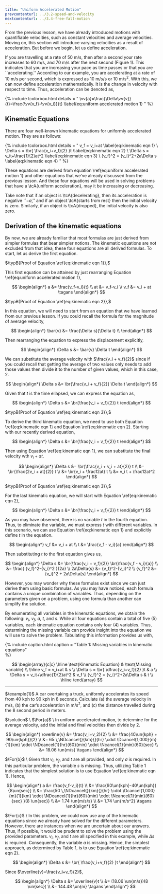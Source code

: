 ```yaml
---
title: "Uniform Accelerated Motion"
prevcontenturl: ../3.2-speed-and-velocity
nextcontenturl: ../3.4-free-fall-motion
---
```




From the previous lesson, we have already introduced motions with quantifiable velocities, such as constant velocities and average velocities. Moving on, this section will introduce varying velocities as a result of acceleration. 
But before we begin, let us define acceleration. 

If you are travelling at a rate of 50 m/s, then after a second your rate increases to 60 m/s, and 70 m/s after the next second  (Figure 1). This indicates that you are increasing your pace as time passes or that you are ``accelerating.'' According to our example, you are accelerating at a rate of 10 m/s per second, which is expressed as 10 m/s/s or 10 $\mathrm{m/s^2}$. With this, we can now define acceleration mathematically. It is the change in velocity with respect to time. Thus, acceleration can be denoted as,



{% include tcolorbox.html
    details = "
	\vv{a}=\frac{\Delta\vv{v}}{t}=\frac{\vv{v_f}-\vv{v_i}}{t}
	\label{eq:uniform accelerated motion 1}
    "
%}

## Kinematic Equations
There are four well-known kinematic equations for uniformly accelerated motion. They are as follows:


{% include tcolorbox.html
    details = "
	v_f = v_i+at
		\label{eq:kinematic eqn 1} \\
	\Delta s = \br{ \frac{v_i+v_f}{2} }t 
		\label{eq:kinematic eqn 2} \\
	\Delta s = v_it+\frac{1}{2}at^2 
		\label{eq:kinematic eqn 3} \\
	{v_f}^2 = {v_i}^2+2a\Delta s
		\label{eq:kinematic eqn 4}
    "
%}






These equations are derived from equation \ref{eq:uniform accelerated motion 1} and other equations that we've already discussed from the previous lesson. And these four equations will be used in solving problems that have a \tcA{uniform acceleration}, may it be increasing or decreasing. 

Take note that if an object is \tcA{decelerating}, then its acceleration is negative ``$-a$,''
and if an object \tcA{starts from rest} then the initial velocity is zero. Similarly, if an object is \tcA{dropped}, the initial velocity is also zero.







## Derivation of the kinematic equations

By now, we are already familiar that most formulas are just derived from simpler formulas that bear simpler notions. The kinematic equations are not excluded from that idea, these four equations are all derived formulas. To start, let us derive the first equation.

$\typB{Proof of Equation \ref{eq:kinematic eqn 1}},$

This first equation can be attained by just rearranging Equation \ref{eq:uniform accelerated motion 1},

$$
\begin{align*}
	a &= \frac{v_f-v_i}{t} \\
	at &= v_f-v_i \\
	v_f &= v_i + at	\tagans
\end{align*}
$$





$\typB{Proof of Equation \ref{eq:kinematic eqn 2}},$

In this equation, we will need to start from an equation that we have learned from our previous lesson. If you could recall the formula for the magnitude of average velocity,

$$
\begin{align*}
	\bar{v} &= \frac{\Delta s}{\Delta t} \\
\end{align*}
$$

Then rearranging the equation to express the displacement explicitly,

$$
\begin{align*}
	\Delta s &= \bar{v} \Delta t
\end{align*}
$$

We can substitute the average velocity with $\frac{v_i + v_f}{2}$ since if you could recall that getting the average of two values only needs to add those values then divide it to the number of given values, which in this case, 2.

$$
\begin{align*}
	\Delta s &= \br{\frac{v_i + v_f}{2}} \Delta t
\end{align*}
$$

Given that $t$ is the time ellapsed, we can express the equation as,

$$
\begin{align*}
	\Delta s &= \br{\frac{v_i + v_f}{2}} t
\end{align*}
$$






$\typB{Proof of Equation \ref{eq:kinematic eqn 3}},$

To derive the third kinematic equation, we need to use both Equation \ref{eq:kinematic eqn 1} and Equation \ref{eq:kinematic eqn 2}. Starting with our recently derived equation,

$$
\begin{align*}
	\Delta s &= \br{\frac{v_i + v_f}{2}} t
\end{align*}
$$

Then using Equation \ref{eq:kinematic eqn 1}, we can substitute the final velocity wth $v_i + at$.

$$
\begin{align*}
	\Delta s &= \br{\frac{v_i + v_i + at}{2}} t \\
			 &= \br{\frac{2v_i + at}{2}} t \\
			 &= \br{v_i + \frac12at} t \\
			 &= v_i t + \frac12at^2
\end{align*}
$$




$\typB{Proof of Equation \ref{eq:kinematic eqn 3}},$

For the last kinematic equation, we will start with Equation \ref{eq:kinematic eqn 2},

$$
\begin{align*}
	\Delta s &= \br{\frac{v_i + v_f}{2}} t
\end{align*}
$$

As you may have observed, there is no variable $t$ in the fourth equation. Thus, to eliminate the variable, we must express $t$ with different variables. In this scenario, we can use Equation \ref{eq:kinematic eqn 1} and explicitly define $t$ in the equation.

$$
\begin{align*}
	v_f &= v_i + at \\
	t &= \frac{v_f - v_i}{a}
\end{align*}
$$

Then substituting $t$ to the first equation gives us,

$$
\begin{align*}
	\Delta s &= \br{\frac{v_i + v_f}{2}} \br{\frac{v_f - v_i}{a}} \\
		&= \frac{ {v_f}^2-{v_i}^2 }{2a} \\
	2a\Delta{s} &= {v_f}^2-{v_i}^2 \\
	{v_f}^2 &= {v_i}^2 + 2a\Delta{s}
\end{align*}
$$





However, you may wonder why these formulas exist since we can just derive them using basic formulas. As you may have noticed, each formula contains a unique combination of variables. Thus, depending on the parameters given on a problem, using one formula than another can simplify the solution. 

By enumerating all variables in the kinematic equations, we obtain the following: $v_i$, $v_f$, $a$, $t$, and $s$. While all four equations contain a total of five (5) variables, each kinematic equation contains only four (4) variables. Thus, determining the missing variable can provide insight into the equation we will use to solve the problem. Tabulating this information provides us with,




{% include caption.html
    caption = "Table 1: Missing variables in kinematic equations"    
%}

$$
\begin{array}{c|c}
	\hline
	\text{Kinematic Equation} & \text{Missing variable} \\
	\hline
	v_f = v_i+at							& s \\
	\Delta s = \br{ \dfrac{v_i+v_f}{2} }t 	& a \\
	\Delta s = v_it+\dfrac{1}{2}at^2 		& v_f \\
	{v_f}^2 = {v_i}^2+2a\Delta s			& t \\
	\hline
\end{array}
$$



















---
$\example{1}$
A car overtaking a truck, uniformly accelerates its speed from 40
kph to 90 kph in 8 seconds. Calculate (a) the average velocity in
m/s, (b) the car’s acceleration in $\mathrm{m/s^2}$, and (c) the distance travelled
during the 8 second period in meters.

$\solution$ \\
$\For{a}$ \\
In uniform accelerated motion, to determine for the average velocity, add the initial and final velocities then divide by 2.

$$
\begin{align*}
	\overline{v} &= \frac{v_i+v_2}{2} \\
	&= \frac{40\un{kph} + 90\un{kph}}{2} \\
	&= 65 \,\NDcancel{}{km}{}{hr} \cdot \Dcancel{1,000}{m}{1}{km} \cdot \NDcancel{1}{hr}{60}{min} \cdot \Ncancel{1}{min}{60}{sec} \\
	&= 18.06 \un{m/s}		\tagans
\end{align*}
$$



$\For{b}$ \\
Given that $v_i$, $v_f$, and $t$ are all provided, and only $a$ is required. In this particular problem, the variable $s$ is missing. Thus, utilizing Table 1 indicates that the simplest solution is to use Equation \ref{eq:kinematic eqn 1}. Hence,

$$
\begin{align*}
	a &= \frac{v_f-v_i}{t} \\
	&= \frac{90\un{kph}-40\un{kph}}{8\un{sec}} \\
	&= \frac{50 \,\NDcancel{}{km}{}{hr} \cdot \Dcancel{1,000}{m}{1}{km} \cdot \NDcancel{1}{hr}{60}{min} \cdot \Ncancel{1}{min}{60}{sec} }{8 \un{sec}} \\
	&= 1.74 \un{m/s/s} \\
	&= 1.74 \un{m/s^2}		\tagans
\end{align*}
$$


$\For{c}$ \\
In this problem, we could now use any of the kinematic equations since we already have solved for the different parameters. However, there are instances when we are uncertain about our answers. Thus, if possible, it would be prudent to solve the problem using the provided parameters. $v_i$, $v_f$, and $t$ are all specified in this example, while $\Delta{s}$ is required. Consequently, the variable $a$ is missing. Hence, the simplest approach, as determined by Table 1, is to use Equation \ref{eq:kinematic eqn 2}.

$$
\begin{align*}
	\Delta s &= \br{ \frac{v_i+v_f}{2} }t 
\end{align*}
$$

Since $\overline{v}=\frac{v_i+v_f}{2}$,

$$
\begin{align*}
	\Delta s &= \overline{v}t \\
	&= (18.06 \un{m/s})(8 \un{sec}) \\
	&= 144.48 \un{m}	\tagans
\end{align*}
$$
